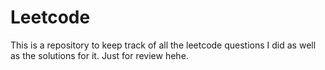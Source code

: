 # Leetcode
This is a repository to keep track of all the leetcode questions I did as well as the solutions for it. Just for review hehe. 
